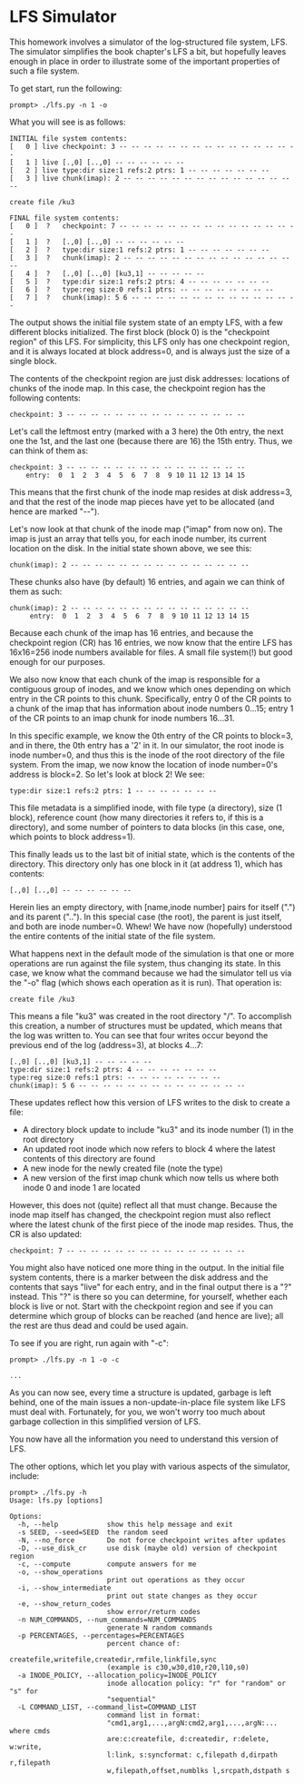 # LFS Simulator

This homework involves a simulator of the log-structured file system, LFS.
The simulator simplifies the book chapter's LFS a bit, but hopefully leaves
enough in place in order to illustrate some of the important properties of
such a file system.

To get start, run the following:
```
prompt> ./lfs.py -n 1 -o
```
What you will see is as follows:
```
INITIAL file system contents:
[   0 ] live checkpoint: 3 -- -- -- -- -- -- -- -- -- -- -- -- -- -- --
[   1 ] live [.,0] [..,0] -- -- -- -- -- --
[   2 ] live type:dir size:1 refs:2 ptrs: 1 -- -- -- -- -- -- --
[   3 ] live chunk(imap): 2 -- -- -- -- -- -- -- -- -- -- -- -- -- -- --

create file /ku3

FINAL file system contents:
[   0 ]  ?   checkpoint: 7 -- -- -- -- -- -- -- -- -- -- -- -- -- -- --
[   1 ]  ?   [.,0] [..,0] -- -- -- -- -- --
[   2 ]  ?   type:dir size:1 refs:2 ptrs: 1 -- -- -- -- -- -- --
[   3 ]  ?   chunk(imap): 2 -- -- -- -- -- -- -- -- -- -- -- -- -- -- --
[   4 ]  ?   [.,0] [..,0] [ku3,1] -- -- -- -- --
[   5 ]  ?   type:dir size:1 refs:2 ptrs: 4 -- -- -- -- -- -- --
[   6 ]  ?   type:reg size:0 refs:1 ptrs: -- -- -- -- -- -- -- --
[   7 ]  ?   chunk(imap): 5 6 -- -- -- -- -- -- -- -- -- -- -- -- -- --
```
The output shows the initial file system state of an empty LFS, with a few
different blocks initialized. The first block (block 0) is the "checkpoint
region" of this LFS. For simplicity, this LFS only has one checkpoint region,
and it is always located at block address=0, and is always just the size
of a single block.

The contents of the checkpoint region are just disk addresses: locations
of chunks of the inode map. In this case, the checkpoint region has the
following contents:
```
checkpoint: 3 -- -- -- -- -- -- -- -- -- -- -- -- -- -- --
```
Let's call the leftmost entry (marked with a 3 here) the 0th entry,
the next one the 1st, and the last one (because there are 16) the
15th entry. Thus, we can think of them as:
```
checkpoint: 3 -- -- -- -- -- -- -- -- -- -- -- -- -- -- --
    entry:  0  1  2  3  4  5  6  7  8  9 10 11 12 13 14 15
```
This means that the first chunk of the inode map resides at disk address=3,
and that the rest of the inode map pieces have yet to be allocated (and
hence are marked "--").

Let's now look at that chunk of the inode map ("imap" from now on). The
imap is just an array that tells you, for each inode number, its current
location on the disk. In the initial state shown above, we see this:
```
chunk(imap): 2 -- -- -- -- -- -- -- -- -- -- -- -- -- -- --
```
These chunks also have (by default) 16 entries, and again we can think of
them as such:
```
chunk(imap): 2 -- -- -- -- -- -- -- -- -- -- -- -- -- -- --
     entry:  0  1  2  3  4  5  6  7  8  9 10 11 12 13 14 15
```
Because each chunk of the imap has 16 entries, and because the checkpoint
region (CR) has 16 entries, we now know that the entire LFS has 16x16=256
inode numbers available for files. A small file system(!) but good enough
for our purposes.

We also now know that each chunk of the imap is responsible for a contiguous
group of inodes, and we know which ones depending on which entry in the CR
points to this chunk. Specifically, entry 0 of the CR points to a chunk of
the imap that has information about inode numbers 0...15; entry 1 of the CR
points to an imap chunk for inode numbers 16...31.

In this specific example, we know the 0th entry of the CR points to block=3,
and in there, the 0th entry has a '2' in it. In our simulator, the root inode
is inode number=0, and thus this is the inode of the root directory of the
file system. From the imap, we now know the location of inode number=0's
address is block=2. So let's look at block 2! We see:
```
type:dir size:1 refs:2 ptrs: 1 -- -- -- -- -- -- --
```
This file metadata is a simplified inode, with file type (a directory), size
(1 block), reference count (how many directories it refers to, if this is a
directory), and some number of pointers to data blocks (in this case, one,
which points to block address=1).

This finally leads us to the last bit of initial state, which is the contents
of the directory. This directory only has one block in it (at address 1),
which has contents:
```
[.,0] [..,0] -- -- -- -- -- --
```
Herein lies an empty directory, with [name,inode number] pairs for itself
(".") and its parent (".."). In this special case (the root), the parent is
just itself, and both are inode number=0. Whew! We have now (hopefully)
understood the entire contents of the initial state of the file system.

What happens next in the default mode of the simulation is that one or more
operations are run against the file system, thus changing its state. In this
case, we know what the command because we had the simulator tell us via the
"-o" flag (which shows each operation as it is run). That operation is:
```
create file /ku3
```
This means a file "ku3" was created in the root directory "/". To accomplish
this creation, a number of structures must be updated, which means that the
log was written to. You can see that four writes occur beyond the previous end
of the log (address=3), at blocks 4...7:
```
[.,0] [..,0] [ku3,1] -- -- -- -- --
type:dir size:1 refs:2 ptrs: 4 -- -- -- -- -- -- --
type:reg size:0 refs:1 ptrs: -- -- -- -- -- -- -- --
chunk(imap): 5 6 -- -- -- -- -- -- -- -- -- -- -- -- -- --
```
These updates reflect how this version of LFS writes to the disk to create a
file:
- A directory block update to include "ku3" and its inode number (1) in the
  root directory
- An updated root inode which now refers to block 4 where the latest contents
  of this directory are found
- A new inode for the newly created file (note the type)
- A new version of the first imap chunk which now tells us where both
  inode 0 and inode 1 are located

However, this does not (quite) reflect all that must change. Because the inode
map itself has changed, the checkpoint region must also reflect where the
latest chunk of the first piece of the inode map resides. Thus, the CR is also
updated:
```
checkpoint: 7 -- -- -- -- -- -- -- -- -- -- -- -- -- -- --
```
You might also have noticed one more thing in the output. In the initial file
system contents, there is a marker between the disk address and the contents
that says "live" for each entry, and in the final output there is a "?"
instead. This "?" is there so you can determine, for yourself, whether each
block is live or not. Start with the checkpoint region and see if you can
determine which group of blocks can be reached (and hence are live); all the
rest are thus dead and could be used again.

To see if you are right, run again with "-c":
```
prompt> ./lfs.py -n 1 -o -c

...
```
As you can now see, every time a structure is updated, garbage is left behind,
one of the main issues a non-update-in-place file system like LFS must deal
with. Fortunately, for you, we won't worry too much about garbage collection
in this simplified version of LFS.

You now have all the information you need to understand this version of LFS.

The other options, which let you play with various aspects of the simulator,
include:
```
prompt> ./lfs.py -h
Usage: lfs.py [options]

Options:
  -h, --help            show this help message and exit
  -s SEED, --seed=SEED  the random seed
  -N, --no_force        Do not force checkpoint writes after updates
  -D, --use_disk_cr     use disk (maybe old) version of checkpoint region
  -c, --compute         compute answers for me
  -o, --show_operations
                        print out operations as they occur
  -i, --show_intermediate
                        print out state changes as they occur
  -e, --show_return_codes
                        show error/return codes
  -n NUM_COMMANDS, --num_commands=NUM_COMMANDS
                        generate N random commands
  -p PERCENTAGES, --percentages=PERCENTAGES
                        percent chance of:
                        createfile,writefile,createdir,rmfile,linkfile,sync
                        (example is c30,w30,d10,r20,l10,s0)
  -a INODE_POLICY, --allocation_policy=INODE_POLICY
                        inode allocation policy: "r" for "random" or "s" for
                        "sequential"
  -L COMMAND_LIST, --command_list=COMMAND_LIST
                        command list in format:
                        "cmd1,arg1,...,argN:cmd2,arg1,...,argN:... where cmds
                        are:c:createfile, d:createdir, r:delete, w:write,
                        l:link, s:syncformat: c,filepath d,dirpath r,filepath
                        w,filepath,offset,numblks l,srcpath,dstpath s
```
